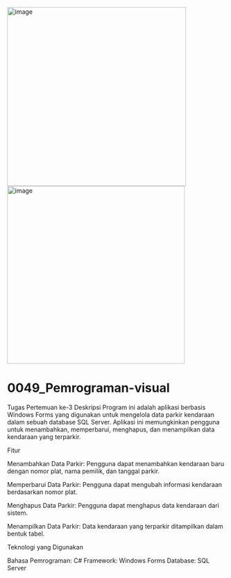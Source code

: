 <img width="412" alt="image" src="https://github.com/user-attachments/assets/8f77841c-d9e7-4886-97c4-41be2e704c1f" />
<img width="409" alt="image" src="https://github.com/user-attachments/assets/ded27208-3cb1-434b-9ceb-d9b3256b458d" />





# 0049_Pemrograman-visual
Tugas Pertemuan ke-3
Deskripsi
Program ini adalah aplikasi berbasis Windows Forms yang digunakan untuk mengelola data parkir kendaraan dalam sebuah database SQL Server. Aplikasi ini memungkinkan pengguna untuk menambahkan, memperbarui, menghapus, dan menampilkan data kendaraan yang terparkir.

Fitur

Menambahkan Data Parkir: Pengguna dapat menambahkan kendaraan baru dengan nomor plat, nama pemilik, dan tanggal parkir.

Memperbarui Data Parkir: Pengguna dapat mengubah informasi kendaraan berdasarkan nomor plat.

Menghapus Data Parkir: Pengguna dapat menghapus data kendaraan dari sistem.

Menampilkan Data Parkir: Data kendaraan yang terparkir ditampilkan dalam bentuk tabel.

Teknologi yang Digunakan

Bahasa Pemrograman: C#
Framework: Windows Forms
Database: SQL Server
